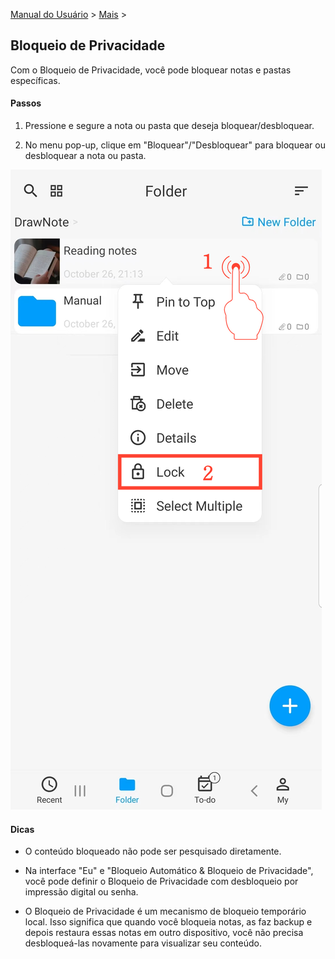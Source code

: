 [Manual do Usuário](/dragonnest/drawnote/manual/pt) > [Mais](/dragonnest/drawnote/manual/pt/mais) >

Bloqueio de Privacidade
---
Com o Bloqueio de Privacidade, você pode bloquear notas e pastas específicas.

#### Passos

1. Pressione e segure a nota ou pasta que deseja bloquear/desbloquear.

2. No menu pop-up, clique em "Bloquear"/"Desbloquear" para bloquear ou desbloquear a nota ou pasta.

![Bloqueio de Privacidade](imgs/privacy_lock1.png)

#### Dicas
- O conteúdo bloqueado não pode ser pesquisado diretamente.

- Na interface "Eu" e "Bloqueio Automático & Bloqueio de Privacidade", você pode definir o Bloqueio de Privacidade com desbloqueio por impressão digital ou senha.

- O Bloqueio de Privacidade é um mecanismo de bloqueio temporário local. Isso significa que quando você bloqueia notas, as faz backup e depois restaura essas notas em outro dispositivo, você não precisa desbloqueá-las novamente para visualizar seu conteúdo.